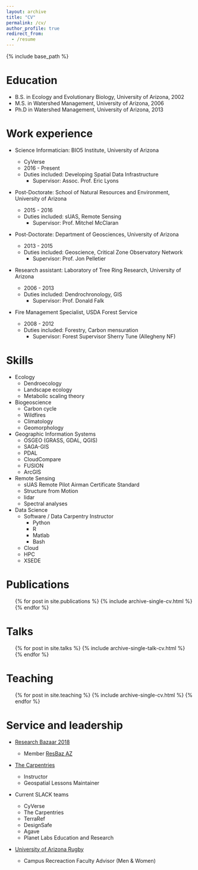 ```yaml
---
layout: archive
title: "CV"
permalink: /cv/
author_profile: true
redirect_from:
  - /resume
---
```


{% include base_path %}

Education
======
* B.S. in Ecology and Evolutionary Biology, University of Arizona, 2002
* M.S. in Watershed Management, University of Arizona, 2006
* Ph.D in Watershed Management, University of Arizona, 2013

Work experience
======
* Science Informatician: BIO5 Institute, University of Arizona
  * CyVerse
  * 2016 - Present
  * Duties included: Developing Spatial Data Infrastructure
     * Supervisor: Assoc. Prof. Eric Lyons

* Post-Doctorate: School of Natural Resources and Environment, University of Arizona
  * 2015 - 2016
  * Duties included: sUAS, Remote Sensing
     * Supervisor: Prof. Mitchel McClaran

* Post-Doctorate: Department of Geosciences, University of Arizona
  * 2013 - 2015
  * Duties included: Geoscience, Critical Zone Observatory Network
     * Supervisor: Prof. Jon Pelletier
     
* Research assistant: Laboratory of Tree Ring Research, University of Arizona
   * 2006 - 2013
   * Duties included: Dendrochronology, GIS
     * Supervisor: Prof. Donald Falk
     
* Fire Management Specialist, USDA Forest Service
   * 2008 - 2012
   * Duties included: Forestry, Carbon mensuration
     * Supervisor: Forest Supervisor Sherry Tune (Allegheny NF)

Skills
======
* Ecology
  * Dendroecology
  * Landscape ecology
  * Metabolic scaling theory
* Biogeoscience
  * Carbon cycle
  * Wildfires
  * Climatology
  * Geomorphology
* Geographic Information Systems
  * OSGEO (GRASS, GDAL, QGIS) 
  * SAGA-GIS
  * PDAL
  * CloudCompare
  * FUSION
  * ArcGIS
* Remote Sensing
  * sUAS Remote Pilot Airman Certificate Standard 
  * Structure from Motion
  * lidar
  * Spectral analyses
* Data Science  
  * Software / Data Carpentry Instructor
    * Python
    * R
    * Matlab
    * Bash
  * Cloud
  * HPC
  * XSEDE
  
Publications
======
  <ul>{% for post in site.publications %}
    {% include archive-single-cv.html %}
  {% endfor %}</ul>
  
Talks
======
  <ul>{% for post in site.talks %}
    {% include archive-single-talk-cv.html %}
  {% endfor %}</ul>
  
Teaching
======
  <ul>{% for post in site.teaching %}
    {% include archive-single-cv.html %}
  {% endfor %}</ul>
  
Service and leadership
======

* [Research Bazaar 2018](https://resbaz.github.io/resbaz2018/)
  * Member [ResBaz AZ](https://github.com/resbazaz)

* [The Carpentries](https://carpentries.org/) 
  * Instructor
  * Geospatial Lessons Maintainer

* Current SLACK teams
  * CyVerse
  * The Carpentries
  * TerraRef
  * DesignSafe
  * Agave
  * Planet Labs Education and Research
  
* [University of Arizona Rugby](https://www.arizonarugby.org/)
  *  Campus Recreaction Faculty Advisor (Men & Women)
